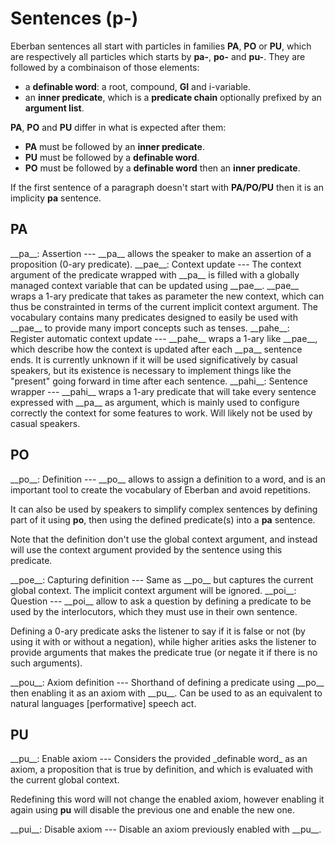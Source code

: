 # Sentences (p-)

Eberban sentences all start with particles in families __PA__, __PO__ or __PU__,
which are respectively all particles which starts by __pa-__, __po-__ and
__pu-__. They are followed by a combinaison of those elements:

- a __definable word__: a root, compound, __GI__ and i-variable.
- an __inner predicate__, which is a __predicate chain__ optionally prefixed by
  an __argument list__.

__PA__, __PO__ and __PU__ differ in what is expected after them:

- __PA__ must be followed by an __inner predicate__.
- __PU__ must be followed by a __definable word__.
- __PO__ must be followed by a __definable word__ then an __inner predicate__.

If the first sentence of a paragraph doesn't start with __PA/PO/PU__ then it
is an implicity __pa__ sentence.

## PA

<spoiler>
__pa__: Assertion
---
__pa__ allows the speaker to make an assertion of a proposition
(0-ary predicate).
</spoiler>

<spoiler>
__pae__: Context update
---
The context argument of the predicate wrapped with __pa__ is filled with a
globally managed context variable that can be updated using __pae__.
__pae__ wraps a 1-ary predicate that takes as parameter the new context, which
can thus be constrainted in terms of the current implicit context argument.
The vocabulary contains many predicates designed to easily be used with __pae__
to provide many import concepts such as tenses.
</spoiler>

<spoiler>
__pahe__: Register automatic context update
---
__pahe__ wraps a 1-ary like __pae__, which describe how the context is updated
after each __pa__ sentence ends. It is currently unknown if it will be used
significatively by casual speakers, but its existence is necessary to implement
things like the "present" going forward in time after each sentence.
</spoiler>

<spoiler>
__pahi__: Sentence wrapper
---
__pahi__ wraps a 1-ary predicate that will take every sentence expressed with
__pa__ as argument, which is mainly used to configure correctly the context
for some features to work. Will likely not be used by casual speakers.
</spoiler>

## PO

<spoiler>
__po__: Definition
---
__po__ allows to assign a definition to a word, and is an important tool to
create the vocabulary of Eberban and avoid repetitions.

It can also be used by speakers to simplify complex sentences by defining part
of it using __po__, then using the defined predicate(s) into a __pa__ sentence.

Note that the definition don't use the global context argument, and instead
will use the context argument provided by the sentence using this predicate.
</spoiler>

<spoiler>
__poe__: Capturing definition
---
Same as __po__ but captures the current global context. The implicit context
argument will be ignored.
</spoiler>

<spoiler>
__poi__: Question
---
__poi__ allow to ask a question by defining a predicate to be used by the
interlocutors, which they must use in their own sentence.

Defining a 0-ary predicate asks the listener to say if it is
false or not (by using it with or without a negation), while higher arities asks
the listener to provide arguments that makes the predicate true (or negate it if
there is no such arguments).
</spoiler>

<spoiler>
__pou__: Axiom definition
---
Shorthand of defining a predicate using __po__ then enabling it as an axiom
with __pu__. Can be used to as an equivalent to natural languages
[performative] speech act.

[performative]: https://en.wikipedia.org/wiki/Performativity
</spoiler>

## PU

<spoiler>
__pu__: Enable axiom
---
Considers the provided _definable word_ as an axiom, a proposition that is
true by definition, and which is evaluated with the current global context.

Redefining this word will not change the enabled axiom, however enabling it
again using __pu__ will disable the previous one and enable the new one.
</spoiler>

<spoiler>
__pui__: Disable axiom
---
Disable an axiom previously enabled with __pu__.
</spoiler>